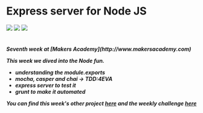 Express server for Node JS
==========
<div>
<img src = https://img.shields.io/badge/%20-GitHub-orange.svg>
<img src = https://img.shields.io/badge/%20-Javascript-FF3399.svg>
<img src = https://img.shields.io/badge/%20-Node-197519.svg>
</div>
<br>

<h5> Seventh week at [Makers Academy](http://www.makersacademy.com) 

This week we dived into the Node fun.
  - understanding the module.exports
  - mocha, casper and chai -> TDD:4EVA
  - express server to test it
  - grunt to make it automated

You can find this week's other project [here](https://github.com/Tr1ckX/SocketIO_chat_Week-7) and the weekly challenge [here](https://github.com/Tr1ckX/ruby_refresher_Week-7)

